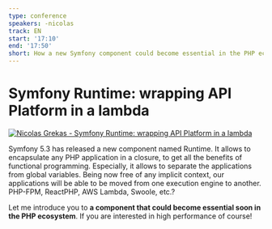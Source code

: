 ```yaml
---
type: conference
speakers: -nicolas
track: EN
start: '17:10'
end: '17:50'
short: How a new Symfony component could become essential in the PHP ecosystem.
---
```


# Symfony Runtime: wrapping API Platform in a lambda

[![Nicolas Grekas - Symfony Runtime: wrapping API Platform in a lambda](https://img.youtube.com/vi/vXk2Z1dy_gA/0.jpg)](https://www.youtube.com/watch?v=vXk2Z1dy_gA&list=PL3hoUDjLa7eSo7-CAyiirYfhJe4h_Wxs4&index=10)

Symfony 5.3 has released a new component named Runtime. It allows to encapsulate any PHP application in a closure, to get all the benefits of functional programming. Especially, it allows to separate the applications from global variables. Being now free of any implicit context, our applications will be able to be moved from one execution engine to another. PHP-FPM, ReactPHP, AWS Lambda, Swoole, etc.?

Let me introduce you to **a component that could become essential soon in the PHP ecosystem**. If you are interested in high performance of course!



